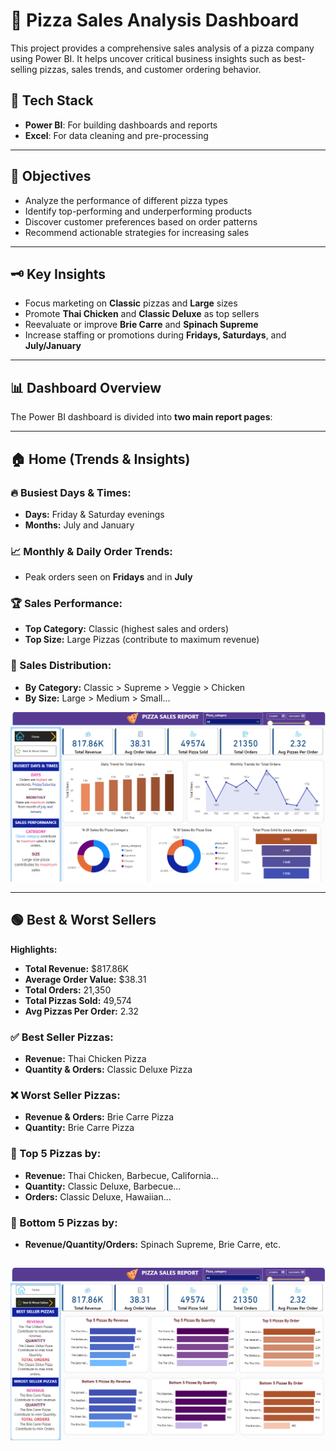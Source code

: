 # 🍕 Pizza Sales Analysis Dashboard

This project provides a comprehensive sales analysis of a pizza company using Power BI. It helps uncover critical business insights such as best-selling pizzas, sales trends, and customer ordering behavior.

## 🧰 Tech Stack

- **Power BI**: For building dashboards and reports
- **Excel**: For data cleaning and pre-processing

---

## 🎯 Objectives

- Analyze the performance of different pizza types
- Identify top-performing and underperforming products
- Discover customer preferences based on order patterns
- Recommend actionable strategies for increasing sales

---

## 🗝️ Key Insights

- Focus marketing on **Classic** pizzas and **Large** sizes
- Promote **Thai Chicken** and **Classic Deluxe** as top sellers
- Reevaluate or improve **Brie Carre** and **Spinach Supreme**
- Increase staffing or promotions during **Fridays, Saturdays**, and **July/January**

---

## 📊 Dashboard Overview

The Power BI dashboard is divided into **two main report pages**:

---

## 🏠 Home (Trends & Insights)

### 🔥 Busiest Days & Times:
- **Days:** Friday & Saturday evenings
- **Months:** July and January

### 📈 Monthly & Daily Order Trends:
- Peak orders seen on **Fridays** and in **July**

### 🏆 Sales Performance:
- **Top Category:** Classic (highest sales and orders)
- **Top Size:** Large Pizzas (contribute to maximum revenue)

### 🍕 Sales Distribution:
- **By Category:** Classic > Supreme > Veggie > Chicken
- **By Size:** Large > Medium > Small...

![Home](https://github.com/vkaware/Pizza-Sales-Analysis/blob/main/Pizza%20Home.png)

---

## 🟢 Best & Worst Sellers

**Highlights:**
- **Total Revenue:** $817.86K  
- **Average Order Value:** $38.31  
- **Total Orders:** 21,350  
- **Total Pizzas Sold:** 49,574  
- **Avg Pizzas Per Order:** 2.32  

### ✅ Best Seller Pizzas:
- **Revenue:** Thai Chicken Pizza
- **Quantity & Orders:** Classic Deluxe Pizza

### ❌ Worst Seller Pizzas:
- **Revenue & Orders:** Brie Carre Pizza
- **Quantity:** Brie Carre Pizza

### 📌 Top 5 Pizzas by:
- **Revenue:** Thai Chicken, Barbecue, California...
- **Quantity:** Classic Deluxe, Barbecue...
- **Orders:** Classic Deluxe, Hawaiian...

### 📌 Bottom 5 Pizzas by:
- **Revenue/Quantity/Orders:** Spinach Supreme, Brie Carre, etc.

![Best & Wrost Sales](https://github.com/vkaware/Pizza-Sales-Analysis/blob/main/Best%20%26%20Wrost%20Sales.png)
---
